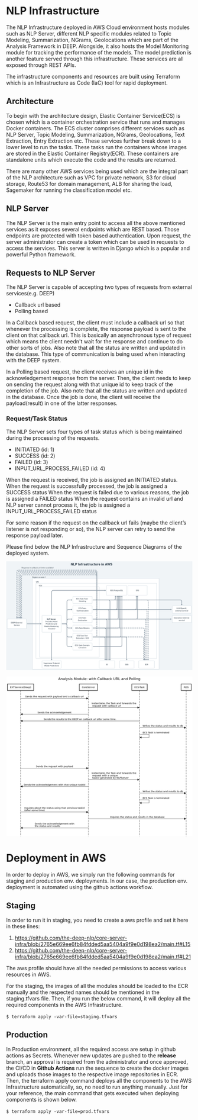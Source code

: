 
# NLP Infrastructure

The NLP Infrastructure deployed in AWS Cloud environment hosts modules such as NLP Server, different NLP specific modules related to Topic Modeling, Summarization, NGrams, Geolocations which are part of the Analysis Framework in DEEP. Alongside, it also hosts the Model Monitoring module for tracking the performance of the models. The model prediction is another feature served through this infrastructure. These services are all exposed through REST APIs.

The infrastructure components and resources are built using Terraform which is an Infrastructure as Code (IaC) tool for rapid deployment.

## Architecture
To begin with the architecture design, Elastic Container Service(ECS) is chosen which is a container orchestration service that runs and manages Docker containers. The ECS cluster comprises different services such as NLP Server, Topic Modeling, Summarization, NGrams, Geolocations, Text Extraction, Entry Extraction etc. These services further break down to a lower level to run the tasks. These tasks run the containers whose images are stored in the Elastic Container Registry(ECR). These containers are standalone units which execute the code and the results are returned.

There are many other AWS services being used which are the integral part of the NLP architecture such as VPC for private network, S3 for cloud storage, Route53 for domain management, ALB for sharing the load, Sagemaker for running the classification model etc.

## NLP Server
The NLP Server is the main entry point to access all the above mentioned services as it exposes several endpoints which are REST based. Those endpoints are protected with token based authentication. Upon request, the server administrator can create a token which can be used in requests to access the services. This server is written in Django which is a popular and powerful Python framework.

## Requests to NLP Server
The NLP Server is capable of accepting two types of requests from external services(e.g. DEEP)
- Callback url based
- Polling based

In a Callback based request, the client must include a callback url so that whenever the processing is complete, the response payload is sent to the client on that callback url. This is basically an asynchronous type of request which means the client needn't wait for the response and continue to do other sorts of jobs. Also note that all the status are written and updated in the database. This type of communication is being used when interacting with the DEEP system.

In a Polling based request, the client receives an unique id in the acknowledgement response from the server. Then, the client needs to keep on sending the request along with that unique id to keep track of the completion of the job. Also note that all the status are written and updated in the database. Once the job is done, the client will receive the payload(result) in one of the latter responses.


### Request/Task Status
The NLP Server sets four types of task status which is being maintained during the processing of the requests.
- INITIATED (id: 1)
- SUCCESS (id: 2)
- FAILED (id: 3)
- INPUT_URL_PROCESS_FAILED (id: 4)

When the request is received, the job is assigned an INITIATED status.
When the request is successfully processed, the job is assigned a SUCCESS status
When the request is failed due to various reasons, the job is assigned a FAILED status
When the request contains an invalid url and NLP server cannot process it, the job is assigned a INPUT_URL_PROCESS_FAILED status

For some reason if the request on the callback url fails (maybe the client’s listener is not responding or so), the NLP server can retry to send the response payload later.

Please find below the NLP Infrastructure and Sequence Diagrams of the deployed system.

![NLP Infrastructure in AWS](images/nlp_infra.png)

![Sequence Diagram](images/seq_diag.png)

# Deployment in AWS

In order to deploy in AWS, we simply run the following commands for staging and production env. deployments. In our case, the production env. deployment is automated using the github actions workflow.

## Staging
In order to run it in staging, you need to create a aws profile and set it here in these lines:
1. https://github.com/the-deep-nlp/core-server-infra/blob/2765e669ee6fb84fdded5aa5404a9f9e0d198ea2/main.tf#L15
2. https://github.com/the-deep-nlp/core-server-infra/blob/2765e669ee6fb84fdded5aa5404a9f9e0d198ea2/main.tf#L21

The aws profile should have all the needed permissions to access various resources in AWS.

For the staging, the images of all the modules should be loaded to the ECR manually and the respected names should be mentioned in the staging.tfvars file.
Then, if you run the below command, it will deploy all the required components in the AWS Infrastructure.

```$ terraform apply -var-file=staging.tfvars```

## Production
In Production environment, all the required access are setup in github actions as Secrets. Whenever new updates are pushed to the **release** branch, an approval is required from the administrator and once approved, the CI/CD in **Github Actions** run the sequence to create the docker images and uploads those images to the respective image repositories in ECR. Then, the terraform apply command deploys all the components to the AWS Infrastructure automatically, so, no need to run anything manually. Just for your reference, the main command that gets executed when deploying components is shown below.

```$ terraform apply -var-file=prod.tfvars```


